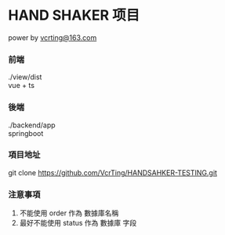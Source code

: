 # HAND SHAKER 项目
power by vcrting@163.com

### 前端
./view/dist  
vue + ts


### 後端
./backend/app  
springboot


### 項目地址  
git clone https://github.com/VcrTing/HANDSAHKER-TESTING.git

### 注意事項
1. 不能使用 order 作為 數據庫名稱
2. 最好不能使用 status 作為 數據庫 字段